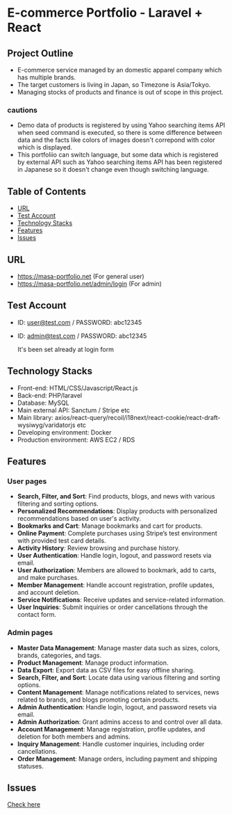 # E-commerce Portfolio - Laravel + React

## Project Outline
- E-commerce service managed by an domestic apparel company which has multiple brands.
- The target customers is living in Japan, so Timezone is Asia/Tokyo.
- Managing stocks of products and finance is out of scope in this project.
 ### cautions
 - Demo data of products is registered by using Yahoo searching items API when seed command is executed, so there is some difference between data and the facts like colors of images doesn't correpond with color which is displayed.
 - This portfoliio can switch language, but some data which is registered by external API such as Yahoo searching items API has been registered in Japanese so it doesn't change even though switching language.

## Table of Contents
* [URL](#URL)
* [Test Account](#Test-Account)
* [Technology Stacks](#Technology-Stacks)
* [Features](#Features)
* [Issues](#Issues)

## URL
- https://masa-portfolio.net (For general user)
- https://masa-portfolio.net/admin/login (For admin)

## Test Account
- ID: user@test.com / PASSWORD: abc12345
- ID: admin@test.com / PASSWORD: abc12345
    
    It's been set already at login form

## Technology Stacks
- Front-end: HTML/CSS/Javascript/React.js
- Back-end: PHP/laravel
- Database: MySQL
- Main external API: Sanctum / Stripe etc
- Main library: axios/react-query/recoil/i18next/react-cookie/react-draft-wysiwyg/varidatorjs etc
- Developing environment: Docker
- Production environment: AWS EC2 / RDS

## Features

### User pages

- **Search, Filter, and Sort**: Find products, blogs, and news with various filtering and sorting options.
- **Personalized Recommendations**: Display products with personalized recommendations based on user's activity.
- **Bookmarks and Cart**: Manage bookmarks and cart for products.
- **Online Payment**: Complete purchases using Stripe’s test environment with provided test card details.
- **Activity History**: Review browsing and purchase history.
- **User Authentication**: Handle login, logout, and password resets via email.
- **User Authorization**: Members are allowed to bookmark, add to carts, and make purchases.
- **Member Management**: Handle account registration, profile updates, and account deletion.
- **Service Notifications**: Receive updates and service-related information.
- **User Inquiries**: Submit inquiries or order cancellations through the contact form.
  
### Admin pages

- **Master Data Management**: Manage master data such as sizes, colors, brands, categories, and tags.
- **Product Management**: Manage product information.
- **Data Export**: Export data as CSV files for easy offline sharing.
- **Search, Filter, and Sort**: Locate data using various filtering and sorting options.
- **Content Management**: Manage notifications related to services, news related to brands, and blogs promoting certain products.
- **Admin Authentication**: Handle login, logout, and password resets via email.
- **Admin Authorization**: Grant admins access to and control over all data.
- **Account Management**: Manage registration, profile updates, and deletion for both members and admins.
- **Inquiry Management**: Handle customer inquiries, including order cancellations.
- **Order Management**: Manage orders, including payment and shipping statuses.
  
## Issues 
 [Check here](https://github.com/users/masa-berl01102019/projects/2)

